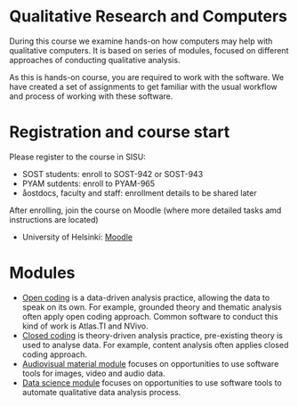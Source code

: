# Qualitative Research and Computers

During this course we examine hands-on how computers may help with qualitative computers.
It is based on series of modules, focused on different approaches of conducting qualitative analysis.


As this is hands-on course, you are required to work with the software.
We have created a set of assignments to get familiar with the usual workflow and process of working with these software.

# Registration and course start

Please register to the course in SISU:
* SOST students: enroll to SOST-942 or SOST-943
* PYAM sutdents: enroll to PYAM-965
* åostdocs, faculty and staff: enrollment details to be shared later

After enrolling, join the course on Moodle (where more detailed tasks amd instructions are located)

* University of Helsinki: [Moodle](https://moodle.helsinki.fi/course/view.php?id=41394)

# Modules

* [Open coding](open-coding/) is a data-driven analysis practice, allowing the data to speak on its own.
For example, grounded theory and thematic analysis often apply open coding approach.
Common software to conduct this kind of work is Atlas.TI and NVivo.
* [Closed coding](closed-coding/) is theory-driven analysis practice, pre-existing theory is used to analyse data.
For example, content analysis often applies closed coding approach.
* [Audiovisual material module](beyond-text/) focuses on opportunities to use software tools for images, video and audio data.
* [Data science module](data-science/) focuses on opportunities to use software tools to automate qualitative data analysis process.
